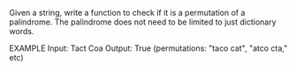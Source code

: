 Given a string, write a function to check if it is a permutation of a palindrome. The palindrome does not need to be limited to just dictionary words.

EXAMPLE
Input: Tact Coa
Output: True (permutations: "taco cat", "atco cta," etc)
